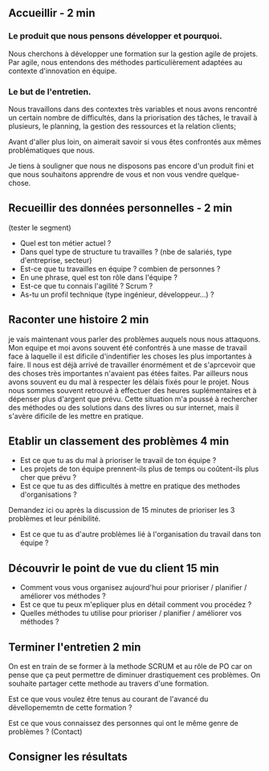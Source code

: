 ## Accueillir - 2 min

### Le produit que nous pensons développer et pourquoi.

Nous cherchons à développer une formation sur la gestion agile de projets.
Par agile, nous entendons des méthodes particulièrement adaptées au contexte d'innovation en équipe. 

### Le but de l'entretien.

Nous travaillons dans des contextes très variables et nous avons rencontré un certain nombre de difficultés, 
dans la priorisation des tâches, le travail à plusieurs, le planning, la gestion des ressources et la relation clients;

Avant d'aller plus loin, on aimerait savoir si vous êtes confrontés aux mêmes problématiques que nous. 

Je tiens à souligner que nous ne disposons pas encore d'un produit fini et que nous souhaitons apprendre de vous et non
vous vendre quelque-chose.


## Recueillir des données personnelles - 2 min
(tester le segment)

- Quel est ton métier actuel ?
- Dans quel type de structure tu travailles ? (nbe de salariés, type d'entreprise, secteur)
- Est-ce que tu travailles en équipe ? combien de personnes ?
- En une phrase, quel est ton rôle dans l'équipe ?
- Est-ce que tu connais l'agilité ? Scrum ?
- As-tu un profil technique (type ingénieur, développeur...) ?

## Raconter une histoire 2 min

je vais maintenant vous parler des problèmes auquels nous nous attaquons.
Mon equipe et moi avons souvent été confontrés à une masse de travail face à laquelle il est dificile d'indentifier les
choses les plus importantes à faire. Il nous est déjà arrivé de travailler énormément et de s'aprcevoir que des choses très
importantes n'avaient pas étées faites. 
Par ailleurs nous avons souvent eu du mal à respecter les délais fixés pour le projet. Nous nous sommes souvent
retrouvé à effectuer des heures suplémentaires et à dépenser plus d'argent que prévu. 
Cette situation m'a poussé à rechercher des méthodes ou des solutions dans des livres ou sur internet, mais il s'avère dificile
de les mettre en pratique. 

## Etablir un classement des problèmes 4 min

- Est ce que tu as du mal à prioriser le travail de ton équipe ? 
- Les projets de ton équipe prennent-ils plus de temps ou coûtent-ils plus cher que prévu ?
- Est ce que tu as des difficultés à mettre en pratique des methodes d'organisations ? 

Demandez ici ou après la discussion de 15 minutes de prioriser les 3 problèmes et leur pénibilité.

- Est ce que tu as d'autre problèmes lié à l'organisation du travail dans ton équipe ?

## Découvrir le point de vue du client 15 min

- Comment vous vous organisez aujourd'hui pour prioriser / planifier / améliorer vos méthodes ? 
- Est ce que tu peux m'epliquer plus en détail comment vou procédez ? 
- Quelles méthodes tu utilise pour prioriser / planifier / améliorer vos méthodes ? 

## Terminer l'entretien 2 min 

On est en train de se former à la methode SCRUM et au rôle de PO car on pense que ça peut permettre de diminuer drastiquement ces problèmes.
On souhaite partager cette methode au travers d'une formation.

Est ce que vous voulez être tenus au courant de l'avancé du dévellopememtn de cette formation ? 

Est ce que vous connaissez des personnes qui ont le même genre de problèmes ? (Contact) 

## Consigner les résultats









